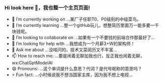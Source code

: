 ### Hi look here 👋，我也整一个主页页面!

<!--
**Fengleitown/Fengleitown** is a ✨ _special_ ✨ repository because its `README.md` (this file) appears on your GitHub profile.

Here are some ideas to get you started:

- 🔭 I’m currently working on ...
- 🌱 I’m currently learning ...
- 👯 I’m looking to collaborate on ...
- 🤔 I’m looking for help with ...
- 💬 Ask me about ...
- 📫 How to reach me: ...
- 😄 Pronouns: ...
- ⚡ Fun fact: ...
-->
- 🔭 I’m currently working on ...某厂子任职T0、P0级别的中级菜鸟。
- 🌱 I’m currently learning ...整一个gitHub玩儿，想整简历里面万一能多要一千块钱呢。
- 👯 I’m looking to collaborate on ...如果有一个不要钱的前端合作那最好了...
- 🤔 I’m looking for help with ...我想成为一个月薪3+W的架构师！
- 💬 Ask me about ...没啥问的，技术又菜阅历又不丰富...
- 📫 How to reach me: ...要是闲着无聊加我也行，反正我也闲着无聊，wx:ChatGptModelAI
- 😄 Pronouns: ...这个单词是什么意思？代词？是代号昵称的意思吗？
- ⚡ Fun fact: ...小时候说我不想当国家主席，因为我不想上电视...
